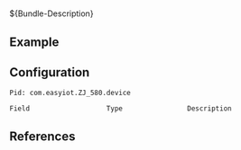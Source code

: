 # 

${Bundle-Description}

## Example

## Configuration

	Pid: com.easyiot.ZJ_580.device
	
	Field					Type				Description
		
	
## References

